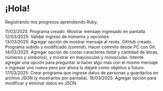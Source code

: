# ¡Hola!
Registrando mis progresos aprendiendo Ruby.

11/03/2025: Programa creado. Mostrar mensaje ingresado en pantalla <br>
12/03/2025: Validar ingreso de números y opciones <br>
13/03/2025: Agregar opción de mostrar mensaje al revés. GitHub creado. Programa subido y modificado (commit). Hacer commits desde PC con Git. <br>
14/03/2025: Agregar opción de contar caracteres (total y cantidad de letras, números y símbolos), y mostrar en mayúsculas y minúsculas. Intenté agregar una opción para preguntar si hacer algo mas con el mismo mensaje o ingresar uno nuevo pero por ahora lo dejaré como objetivo a futuro.<br>
17/03/2025: Crear programa que ingrese datos de personas y guardarlos en archivo JSON (y mostrarlos por pantalla).
18/03/2025: Agregar opción para modificar y eliminar datos en JSON.

